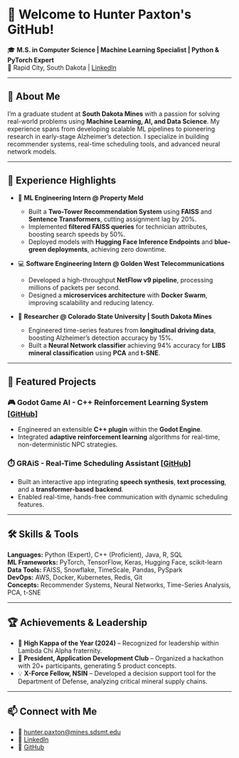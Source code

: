 # 👋 Welcome to Hunter Paxton's GitHub!  
🎓 **M.S. in Computer Science | Machine Learning Specialist | Python & PyTorch Expert**  
📍 Rapid City, South Dakota | [LinkedIn](https://linkedin.com/in/hunter-r-paxton)

---

## 🚀 About Me  
I’m a graduate student at **South Dakota Mines** with a passion for solving real-world problems using **Machine Learning, AI, and Data Science**. My experience spans from developing scalable ML pipelines to pioneering research in early-stage Alzheimer’s detection. I specialize in building recommender systems, real-time scheduling tools, and advanced neural network models.  

---

## 💼 Experience Highlights  
- 🧠 **ML Engineering Intern @ Property Meld**  
   - Built a **Two-Tower Recommendation System** using **FAISS** and **Sentence Transformers**, cutting assignment lag by 20%.  
   - Implemented **filtered FAISS queries** for technician attributes, boosting search speeds by 50%.  
   - Deployed models with **Hugging Face Inference Endpoints** and **blue-green deployments**, achieving zero downtime.  

- 💻 **Software Engineering Intern @ Golden West Telecommunications**  
   - Developed a high-throughput **NetFlow v9 pipeline**, processing millions of packets per second.  
   - Designed a **microservices architecture** with **Docker Swarm**, improving scalability and reducing latency.  

- 🧪 **Researcher @ Colorado State University | South Dakota Mines**  
   - Engineered time-series features from **longitudinal driving data**, boosting Alzheimer’s detection accuracy by 15%.  
   - Built a **Neural Network classifier** achieving 94% accuracy for **LIBS mineral classification** using **PCA** and **t-SNE**.  

---

## 🧩 Featured Projects  
### 🎮 Godot Game AI - C++ Reinforcement Learning System [[GitHub](https://github.com/Hunter174/MLGodotKit)]  
- Engineered an extensible **C++ plugin** within the **Godot Engine**.  
- Integrated **adaptive reinforcement learning** algorithms for real-time, non-deterministic NPC strategies.  

### ⏱️ GRAiS - Real-Time Scheduling Assistant [[GitHub](https://github.com/Hunter174/GRAiS)]  
- Built an interactive app integrating **speech synthesis**, **text processing**, and a **transformer-based backend**.  
- Enabled real-time, hands-free communication with dynamic scheduling features.  

---

## 🛠️ Skills & Tools  
**Languages:** Python (Expert), C++ (Proficient), Java, R, SQL  
**ML Frameworks:** PyTorch, TensorFlow, Keras, Hugging Face, scikit-learn  
**Data Tools:** FAISS, Snowflake, TimeScale, Pandas, PySpark  
**DevOps:** AWS, Docker, Kubernetes, Redis, Git  
**Concepts:** Recommender Systems, Neural Networks, Time-Series Analysis, PCA, t-SNE  

---

## 🏆 Achievements & Leadership  
- 🥇 **High Kappa of the Year (2024)** – Recognized for leadership within Lambda Chi Alpha fraternity.  
- 🎉 **President, Application Development Club** – Organized a hackathon with 20+ participants, generating 5 product concepts.  
- 💡 **X-Force Fellow, NSIN** – Developed a decision support tool for the Department of Defense, analyzing critical mineral supply chains.  

---

## 📫 Connect with Me  
- 📧 hunter.paxton@mines.sdsmt.edu  
- 💼 [LinkedIn](https://linkedin.com/in/hunter-r-paxton)  
- 🐙 [GitHub](https://github.com/Hunter174)  
